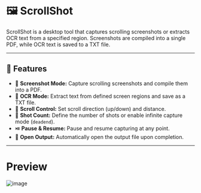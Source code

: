 # 🖼️ ScrollShot  

ScrollShot is a desktop tool that captures scrolling screenshots or extracts OCR text from a specified region. Screenshots are compiled into a single PDF, while OCR text is saved to a TXT file.  

---

## 🚀 Features  
- 📸 **Screenshot Mode:** Capture scrolling screenshots and compile them into a PDF.  
- 📝 **OCR Mode:** Extract text from defined screen regions and save as a TXT file.  
- 🔄 **Scroll Control:** Set scroll direction (up/down) and distance.  
- 🔢 **Shot Count:** Define the number of shots or enable infinite capture mode (`deadend`).  
- ⏯️ **Pause & Resume:** Pause and resume capturing at any point.  
- 📂 **Open Output:** Automatically open the output file upon completion.  

---

# Preview

![image](https://github.com/user-attachments/assets/f79755b8-d1b0-47f4-af19-613ff0939ca2)
